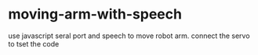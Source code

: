 # moving-arm-with-speech
use javascript seral port and speech to move robot arm.
connect the servo to tset the code
